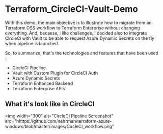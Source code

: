 # Terraform_CircleCI-Vault-Demo

With this demo, the main objective is to illustrate how to migrate from an Terraform OSS workflow to Terraform Enterprise without changing everything. And, because, I like challenges, I decided also to integrate CircleCi with Vault to be able to request Azure Dynamic Secrets on the fly when pipeline is launched.

So, to summarize, that's the technologies and features that have been used :
- CircleCI Pipeline
- Vault with Custom Plugin for CircleCI Auth
- Azure Dynamic Secrets 
- Terraform Enhanced Backend
- Terraform Enterprise APIs

## What it's look like in CircleCI 

<img width="300" alt="CircleCI Pipeline Screenshot" src="hhttps://github.com/nehrman/terraform-azure-windows/blob/master/images/CircleCI_workflow.png"
